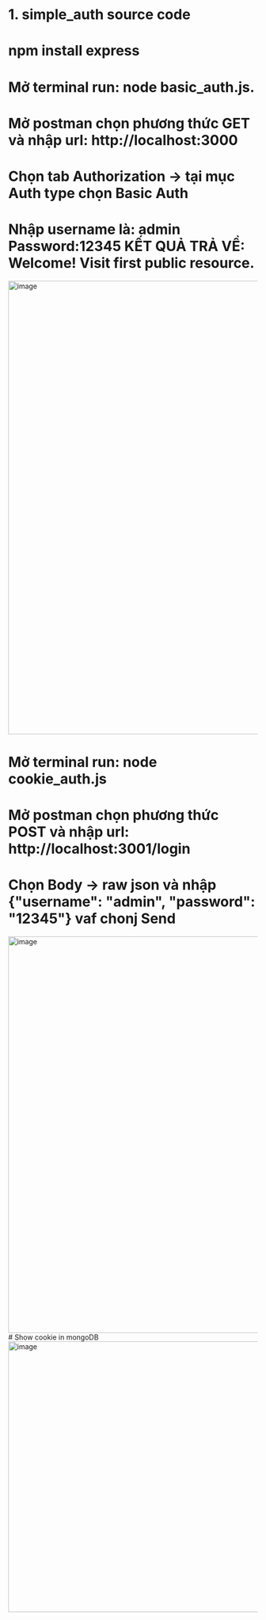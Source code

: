 # 1. simple_auth source code
# npm install express
# Mở terminal run: node basic_auth.js.
# Mở postman chọn phương thức GET và nhập url: http://localhost:3000
# Chọn tab Authorization -> tại mục Auth type chọn Basic Auth
# Nhập username là: admin   Password:12345  KẾT QUẢ TRẢ VỀ: Welcome! Visit first public resource.
<img width="1521" height="916" alt="image" src="https://github.com/user-attachments/assets/55500e7c-e66e-43ff-a57c-30a0789530d0" />


# Mở terminal run: node cookie_auth.js
# Mở postman chọn phương thức POST và nhập url: http://localhost:3001/login
# Chọn Body -> raw json và nhập {"username": "admin", "password": "12345"} vaf chonj Send
<img width="1194" height="801" alt="image" src="https://github.com/user-attachments/assets/6ca6edfe-0c81-4b28-a4a3-6ca1d9b4d99a" />
# Show cookie in mongoDB
<img width="1089" height="547" alt="image" src="https://github.com/user-attachments/assets/c2280299-153a-4834-b31d-c8c47eabb25e" />
